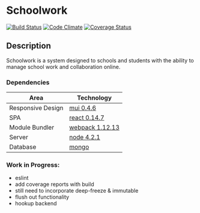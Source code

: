 # Schoolwork 
[![Build Status][travis-ci-image]][travis-ci-url] [![Code Climate][code-climate-image]][code-climate-url] [![Coverage Status][coveralls-image]][coveralls-url]

[travis-ci-url]: https://travis-ci.org/chrisleedavis/schoolwork
[travis-ci-image]: https://api.travis-ci.org/chrisleedavis/schoolwork.svg

[code-climate-url]: https://codeclimate.com/github/chrisleedavis/schoolwork
[code-climate-image]: https://codeclimate.com/github/chrisleedavis/schoolwork/badges/gpa.svg

[coveralls-url]: https://coveralls.io/github/chrisleedavis/schoolwork?branch=master
[coveralls-image]: https://coveralls.io/repos/github/chrisleedavis/schoolwork/badge.svg?branch=master

## Description
Schoolwork is a system designed to schools and students with the ability to manage school work and collaboration online.

### Dependencies
| Area              | Technology                                                    |
|-------------------|---------------------------------------------------------------|
| Responsive Design | [mui 0.4.6](https://www.muicss.com/)                          |
| SPA               | [react 0.14.7](https://facebook.github.io/react/)             |
| Module Bundler    | [webpack 1.12.13](https://webpack.github.io/)                 |
| Server            | [node 4.2.1](https://nodejs.org/en/)                          |
| Database          | [mongo](https://www.mongodb.org/)                             |

### Work in Progress: 
- eslint
- add coverage reports with build
- still need to incorporate deep-freeze & immutable
- flush out functionality
- hookup backend
